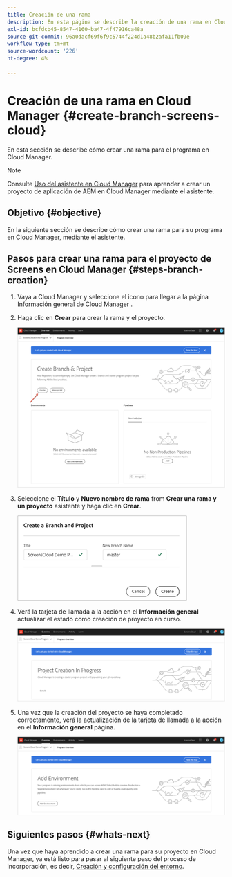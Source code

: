 ```yaml
---
title: Creación de una rama
description: En esta página se describe la creación de una rama en Cloud Manager para Screens as a Cloud Service.
exl-id: bcfdcb45-8547-4160-ba47-4f47916ca48a
source-git-commit: 96a0dacf69f6f9c5744f224d1a48b2afa11fb09e
workflow-type: tm+mt
source-wordcount: '226'
ht-degree: 4%

---
```


# Creación de una rama en Cloud Manager {#create-branch-screens-cloud}

En esta sección se describe cómo crear una rama para el programa en Cloud Manager.

>[!NOTE]
>Consulte [Uso del asistente en Cloud Manager](https://experienceleague.adobe.com/docs/experience-manager-cloud-service/onboarding/getting-access/create-application-project/using-the-wizard.html?lang=en) para aprender a crear un proyecto de aplicación de AEM en Cloud Manager mediante el asistente.

## Objetivo {#objective}

En la siguiente sección se describe cómo crear una rama para su programa en Cloud Manager, mediante el asistente.

## Pasos para crear una rama para el proyecto de Screens en Cloud Manager {#steps-branch-creation}

1. Vaya a Cloud Manager y seleccione el icono para llegar a la página Información general de Cloud Manager .

1. Haga clic en **Crear** para crear la rama y el proyecto.

   ![imagen](/help/screens-cloud/assets/onboarding/create-branch1.png)

1. Seleccione el **Título** y **Nuevo nombre de rama** from **Crear una rama y un proyecto** asistente y haga clic en **Crear**.

   ![imagen](/help/screens-cloud/assets/onboarding/create-branch2.png)

1. Verá la tarjeta de llamada a la acción en el **Información general** actualizar el estado como creación de proyecto en curso.

   ![imagen](/help/screens-cloud/assets/onboarding/create-branch3.png)

1. Una vez que la creación del proyecto se haya completado correctamente, verá la actualización de la tarjeta de llamada a la acción en el **Información general** página.

   ![imagen](/help/screens-cloud/assets/onboarding/create-branch4.png)

## Siguientes pasos {#whats-next}

Una vez que haya aprendido a crear una rama para su proyecto en Cloud Manager, ya está listo para pasar al siguiente paso del proceso de incorporación, es decir, [Creación y configuración del entorno](/help/screens-cloud/onboarding-screens-cloud/creating-an-environment.md).

